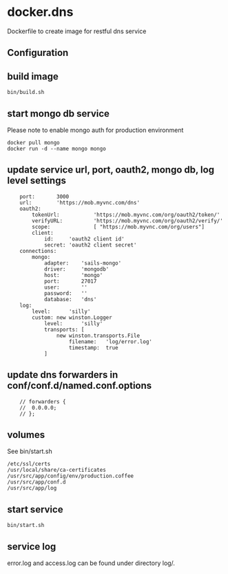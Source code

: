 # docker.dns
Dockerfile to create image for restful dns service

Configuration
-------------
## build image
```
bin/build.sh
```

## start mongo db service
Please note to enable mongo auth for production environment 
```
docker pull mongo
docker run -d --name mongo mongo
```

## update service url, port, oauth2, mongo db, log level settings
```
	port:		3000
	url:		'https://mob.myvnc.com/dns'
	oauth2:
		tokenUrl:			'https://mob.myvnc.com/org/oauth2/token/'
		verifyURL:			'https://mob.myvnc.com/org/oauth2/verify/'
		scope:				[ "https://mob.myvnc.com/org/users"]
		client:
			id:		'oauth2 client id'
			secret: 'oauth2 client secret'
	connections:
		mongo:
			adapter:	'sails-mongo'
			driver:		'mongodb'
			host:		'mongo'
			port:		27017
			user:		''
			password:	''
			database:	'dns'
	log:
		level:		'silly'
		custom: new winston.Logger
			level:		'silly'
			transports: [
				new winston.transports.File
					filename:	'log/error.log'
					timestamp:	true
			]
```	

## update dns forwarders in conf/conf.d/named.conf.options
```
	// forwarders {
	// 	0.0.0.0;
	// };
```

## volumes
See bin/start.sh
```
/etc/ssl/certs
/usr/local/share/ca-certificates
/usr/src/app/config/env/production.coffee
/usr/src/app/conf.d
/usr/src/app/log
```

## start service
```
bin/start.sh
```

## service log
error.log and access.log can be found under directory log/.